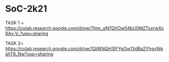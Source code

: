 # SoC-2k21


TASK 1 = https://colab.research.google.com/drive/11jmr_eN7QVOw54bU0MZTxzrwXo8Ax-V_?usp=sharing

TASK 2= https://colab.research.google.com/drive/1QjWNQH3IFYgOw13dBa2YhgyWeahT8_Nw?usp=sharing

